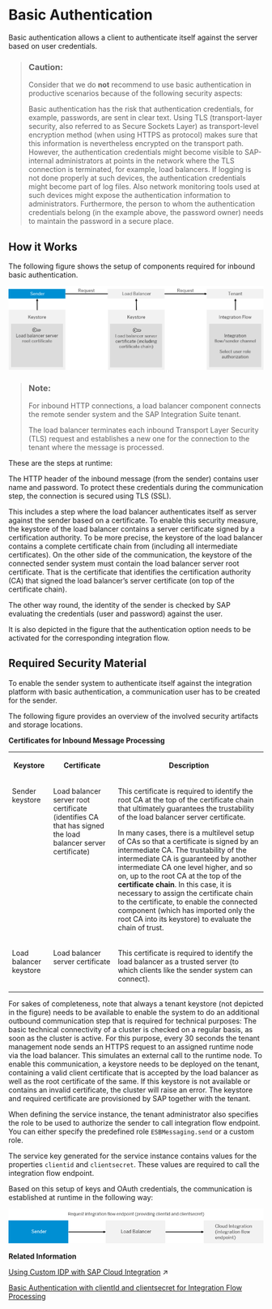 <!-- loio2c4c2d98e9de4b92a3b3af2ba9483909 -->

# Basic Authentication

Basic authentication allows a client to authenticate itself against the server based on user credentials.

> ### Caution:  
> Consider that we do **not** recommend to use basic authentication in productive scenarios because of the following security aspects:
> 
> Basic authentication has the risk that authentication credentials, for example, passwords, are sent in clear text. Using TLS \(transport-layer security, also referred to as Secure Sockets Layer\) as transport-level encryption method \(when using HTTPS as protocol\) makes sure that this information is nevertheless encrypted on the transport path. However, the authentication credentials might become visible to SAP-internal administrators at points in the network where the TLS connection is terminated, for example, load balancers. If logging is not done properly at such devices, the authentication credentials might become part of log files. Also network monitoring tools used at such devices might expose the authentication information to administrators. Furthermore, the person to whom the authentication credentials belong \(in the example above, the password owner\) needs to maintain the password in a secure place.



## How it Works

The following figure shows the setup of components required for inbound basic authentication.

![](images/Inbound_Basic_Authentication_7311d34.png)

> ### Note:  
> For inbound HTTP connections, a load balancer component connects the remote sender system and the SAP Integration Suite tenant.
> 
> The load balancer terminates each inbound Transport Layer Security \(TLS\) request and establishes a new one for the connection to the tenant where the message is processed.

These are the steps at runtime:

The HTTP header of the inbound message \(from the sender\) contains user name and password. To protect these credentials during the communication step, the connection is secured using TLS \(SSL\).

This includes a step where the load balancer authenticates itself as server against the sender based on a certificate. To enable this security measure, the keystore of the load balancer contains a server certificate signed by a certification authority. To be more precise, the keystore of the load balancer contains a complete certificate chain from \(including all intermediate certificates\). On the other side of the communication, the keystore of the connected sender system must contain the load balancer server root certificate. That is the certificate that identifies the certification authority \(CA\) that signed the load balancer’s server certificate \(on top of the certificate chain\).

The other way round, the identity of the sender is checked by SAP evaluating the credentials \(user and password\) against the user.

It is also depicted in the figure that the authentication option needs to be activated for the corresponding integration flow.



<a name="loio2c4c2d98e9de4b92a3b3af2ba9483909__InboundBasicScenario"/>

## Required Security Material

To enable the sender system to authenticate itself against the integration platform with basic authentication, a communication user has to be created for the sender.

The following figure provides an overview of the involved security artifacts and storage locations.

**Certificates for Inbound Message Processing**


<table>
<tr>
<th valign="top">

Keystore



</th>
<th valign="top">

Certificate



</th>
<th valign="top">

Description



</th>
</tr>
<tr>
<td valign="top">

Sender keystore



</td>
<td valign="top">

Load balancer server root certificate \(identifies CA that has signed the load balancer server certificate\)



</td>
<td valign="top">

This certificate is required to identify the root CA at the top of the certificate chain that ultimately guarantees the trustability of the load balancer server certificate.

In many cases, there is a multilevel setup of CAs so that a certificate is signed by an intermediate CA. The trustability of the intermediate CA is guaranteed by another intermediate CA one level higher, and so on, up to the root CA at the top of the **certificate chain**. In this case, it is necessary to assign the certificate chain to the certificate, to enable the connected component \(which has imported only the root CA into its keystore\) to evaluate the chain of trust.



</td>
</tr>
<tr>
<td valign="top">

Load balancer keystore



</td>
<td valign="top">

Load balancer server certificate



</td>
<td valign="top">

This certificate is required to identify the load balancer as a trusted server \(to which clients like the sender system can connect\).



</td>
</tr>
</table>

For sakes of completeness, note that always a tenant keystore \(not depicted in the figure\) needs to be available to enable the system to do an additional outbound communication step that is required for technical purposes: The basic technical connectivity of a cluster is checked on a regular basis, as soon as the cluster is active. For this purpose, every 30 seconds the tenant management node sends an HTTPS request to an assigned runtime node via the load balancer. This simulates an external call to the runtime node. To enable this communication, a keystore needs to be deployed on the tenant, containing a valid client certificate that is accepted by the load balancer as well as the root certificate of the same. If this keystore is not available or contains an invalid certificate, the cluster will raise an error. The keystore and required certificate are provisioned by SAP together with the tenant.

When defining the service instance, the tenant administrator also specifies the role to be used to authorize the sender to call integration flow endpoint. You can either specify the predefined role `ESBMessaging.send` or a custom role.

The service key generated for the service instance contains values for the properties `clientid` and `clientsecret`. These values are required to call the integration flow endpoint.

Based on this setup of keys and OAuth credentials, the communication is established at runtime in the following way:

![](images/CF_Basic_Authentication_Workflow_5e3c357.png)

**Related Information**  


[Using Custom IDP with SAP Cloud Integration](https://help.sap.com/viewer/368c481cd6954bdfa5d0435479fd4eaf/Cloud/en-US/c59610d483974fcda631af4a2aae586b.html "") :arrow_upper_right:

[Basic Authentication with clientId and clientsecret for Integration Flow Processing](basic-authentication-with-clientid-and-clientsecret-for-integration-flow-processing-647eeb3.md "Use this procedure to connect a sender system to SAP Cloud Integration")


